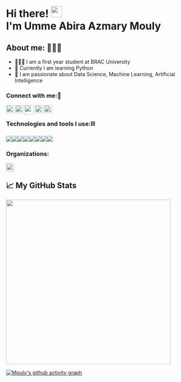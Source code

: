 <h1>Hi there! <img src="https://user-images.githubusercontent.com/42378118/110234147-e3259600-7f4e-11eb-95be-0c4047144dea.gif" width="30"><br>
 I'm Umme Abira Azmary Mouly</h1> 

<h2> About me: 👩🏻‍💻 </h2>

- 💁🏻‍♀️ I am a first year student at BRAC University
- 🐍 Currently I am learning Python
- 🚀 I am passionate about Data Science, Machine Learning, Artificial Intelligence


### Connect with me:🥳

<a href="https://www.linkedin.com/in/umme-abira-azmary-68404a1bb/">
  <img align="left" alt="Mouly's Linkdin" width="22px" src="https://cdn.jsdelivr.net/npm/simple-icons@v3/icons/linkedin.svg" />
</a>
<a href="https://twitter.com/AbiraAzmary">
  <img align="left" alt="AbiraAzmary | Twitter" width="22px" src="https://cdn.jsdelivr.net/npm/simple-icons@v3/icons/twitter.svg" />
</a>
<a href="Mail to: abiraazmary22@gmail.com ">
  <img align="left" width="26px" src="https://cdn.jsdelivr.net/npm/simple-icons@v3/icons/gmail.svg" />
</a>
<a href="https://discord.com/channels/@me">
  <img align="left" alt="Mouly" width="22px" src="https://cdn.jsdelivr.net/npm/simple-icons@v3/icons/discord.svg" />
</a>
<a href="https://dev.to/mouly22" target="blank"><img align="left" src="https://cdn.jsdelivr.net/npm/simple-icons@3.0.1/icons/medium.svg" alt="@abiraazmary22" height="22" width="22" /></a>

<br>

### Technologies and tools I use:⛓
<img src="https://img.shields.io/badge/python%20-%2314354C.svg?&style=for-the-badge&logo=python&logoColor=white"/><img src="https://img.shields.io/badge/html5%20-%23E34F26.svg?&style=for-the-badge&logo=html5&logoColor=white"/><img src="https://img.shields.io/badge/css3%20-%231572B6.svg?&style=for-the-badge&logo=css3&logoColor=white"/><img src = "https://img.shields.io/badge/microsoft%20azure-0089D6?style=for-the-badge&logo=microsoft-azure&logoColor=white"/><img src="https://img.shields.io/badge/c%20-%2300599C.svg?&style=for-the-badge&logo=c&logoColor=white"/><img src="https://img.shields.io/badge/git%20-%23F05033.svg?&style=for-the-badge&logo=git&logoColor=white"/><img src="https://img.shields.io/badge/github%20-%23121011.svg?&style=for-the-badge&logo=github&logoColor=white"/><img src="https://img.shields.io/badge/aws%20-%23013243.svg?&style=for-the-badge&logo=amazon%20aws&logoColor=white" />

### Organizations:<a href=https://discord.gg/jeQDgQv4>
  <img align="left" alt="Mouly" width="22px" src="https://cdn.jsdelivr.net/npm/simple-icons@v3/icons/discord.svg" /></a>
  <br>

<h2> 📈 My GitHub Stats </h2>
<p>
  <a align = "center" href="#"><img src="https://github-readme-stats.vercel.app/api?username=Mouly22&show_icons=true&count_private=true&theme=dark" width="450"></a>
</p>


[![Mouly's github activity graph](https://activity-graph.herokuapp.com/graph?username=Mouly22&bg_color=000000&color=3620f7&line=5a0c99&point=1adbce&area=true&hide_border=true)](https://github.com/ashutosh00710/github-readme-activity-graph)
 
 <!--[Mouly22's GitHub activity graph](https://activity-graph.herokuapp.com/graph?username=Mouly22&theme=xcode)>
